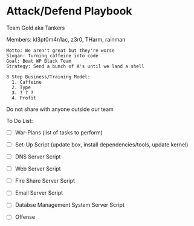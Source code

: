 # Attack/Defend Playbook

Team Gold aka Tankers

Members: kl3pt0m4n1ac, z3r0, THarm, rainman

    Motto: We aren't great but they're worse
    Slogan: Turning caffeine into code
    Goal: Beat WP Black Team
    Strategy: Send a bunch of A's until we land a shell
    
    8 Step Business/Training Model:
      1. Caffeine
      2. Type
      3. ? ? ?
      4. Profit

Do not share with anyone outside our team

To Do List:

-[ ] War-Plans (list of tasks to perform)

-[ ] Set-Up Script (update box, install dependencies/tools, update kernel)

-[ ] DNS Server Script

-[ ] Web Server Script

-[ ] Fire Share Server Script

-[ ] Email Server Script

-[ ] Databse Management System Server Script

-[ ] Offense 
